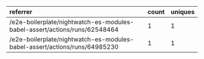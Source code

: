 | referrer                                                                  | count | uniques |
| :------------------------------------------------------------------------ | :---- | :------ |
| /e2e-boilerplate/nightwatch-es-modules-babel-assert/actions/runs/62548464 | 1     | 1       |
| /e2e-boilerplate/nightwatch-es-modules-babel-assert/actions/runs/64985230 | 1     | 1       |